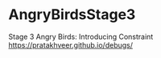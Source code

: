 # AngryBirdsStage3
Stage 3 Angry Birds: Introducing Constraint
https://pratakhveer.github.io/debugs/
